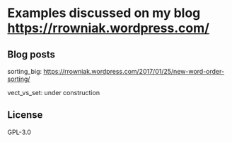 # Examples discussed on my blog https://rrowniak.wordpress.com/

## Blog posts

sorting_big: https://rrowniak.wordpress.com/2017/01/25/new-word-order-sorting/

vect_vs_set: under construction

## License

GPL-3.0

